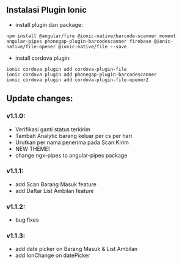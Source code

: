 ## Instalasi Plugin Ionic
- install plugin dan package:
```
npm install @angular/fire @ionic-native/barcode-scanner moment angular-pipes phonegap-plugin-barcodescanner firebase @ionic-native/file-opener @ionic-native/file --save
```
- install cordova plugin:
```
ionic cordova plugin add cordova-plugin-file
ionic cordova plugin add phonegap-plugin-barcodescanner
ionic cordova plugin add cordova-plugin-file-opener2
```

## Update changes:

### v1.1.0:
- Verifikasi ganti status terkirim
- Tambah Analytic barang keluar per cs per hari
- Urutkan per nama penerima pada Scan Kirim
- NEW THEME!
- change ngx-pipes to angular-pipes package

### v1.1.1:
- add Scan Barang Masuk feature
- add Daftar List Ambilan feature

### v1.1.2:
- bug fixes

### v1.1.3:
- add date picker on Barang Masuk & List Ambilan
- add IonChange on datePicker